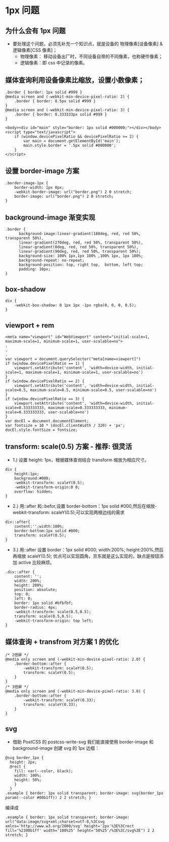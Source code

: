 # 1px 问题

## 为什么会有 1px 问题

- 要处理这个问题，必须先补充一个知识点，就是设备的 物理像素[设备像素] & 逻辑像素[CSS 像素]；
  - 物理像素： 移动设备出厂时，不同设备自带的不同像素，也称硬件像素；
  - 逻辑像素：即 css 中记录的像素。

## 媒体查询利用设备像素比缩放，设置小数像素；

```
.border { border: 1px solid #999 }
@media screen and (-webkit-min-device-pixel-ratio: 2) {
    .border { border: 0.5px solid #999 }
}
@media screen and (-webkit-min-device-pixel-ratio: 3) {
    .border { border: 0.333333px solid #999 }
}
```

```
<body><div id="main" style="border: 1px solid #000000;"></div></body>
<script type="text/javascript">
    if (window.devicePixelRatio && devicePixelRatio >= 2) {
        var main = document.getElementById('main');
        main.style.border = '.5px solid #000000';
    }
</script>
```

## 设置 border-image 方案

```
.border-image-1px {
    border-width: 1px 0px;
    -webkit-border-image: url("border.png") 2 0 stretch;
    border-image: url("border.png") 2 0 stretch;
}
```

## background-image 渐变实现

```
.border {
      background-image:linear-gradient(180deg, red, red 50%, transparent 50%),
      linear-gradient(270deg, red, red 50%, transparent 50%),
      linear-gradient(0deg, red, red 50%, transparent 50%),
      linear-gradient(90deg, red, red 50%, transparent 50%);
      background-size: 100% 1px,1px 100% ,100% 1px, 1px 100%;
      background-repeat: no-repeat;
      background-position: top, right top,  bottom, left top;
      padding: 10px;
}
```

## box-shadow

```
div {
    -webkit-box-shadow: 0 1px 1px -1px rgba(0, 0, 0, 0.5);
}
```

## viewport + rem

```
<meta name="viewport" id="WebViewport" content="initial-scale=1, maximum-scale=1, minimum-scale=1, user-scalable=no">
.
.
.
var viewport = document.querySelector("meta[name=viewport]")
if (window.devicePixelRatio == 1) {
    viewport.setAttribute('content', 'width=device-width, initial-scale=1, maximum-scale=1, minimum-scale=1, user-scalable=no')
}
if (window.devicePixelRatio == 2) {
    viewport.setAttribute('content', 'width=device-width, initial-scale=0.5, maximum-scale=0.5, minimum-scale=0.5, user-scalable=no')
}
if (window.devicePixelRatio == 3) {
    viewport.setAttribute('content', 'width=device-width, initial-scale=0.333333333, maximum-scale=0.333333333, minimum-scale=0.333333333, user-scalable=no')
}
var docEl = document.documentElement;
var fontsize = 10 * (docEl.clientWidth / 320) + 'px';
docEl.style.fontSize = fontsize;
```

## transform: scale(0.5) 方案 - 推荐: 很灵活

- 1.) 设置 height: 1px，根据媒体查询结合 transform 缩放为相应尺寸。

```
div {
    height:1px;
    background:#000;
    -webkit-transform: scaleY(0.5);
    -webkit-transform-origin:0 0;
    overflow: hidden;
}
```

- 2.) 用::after 和::befor,设置 border-bottom：1px solid #000,然后在缩放-webkit-transform: scaleY(0.5);可以实现两根边线的需求

```
div::after{
    content:'';width:100%;
    border-bottom:1px solid #000;
    transform: scaleY(0.5);
}
```

- 3.) 用::after 设置 border：1px solid #000; width:200%; height:200%,然后再缩放 scaleY(0.5); 优点可以实现圆角，京东就是这么实现的，缺点是按钮添加 active 比较麻烦。

```
.div::after {
    content: '';
    width: 200%;
    height: 200%;
    position: absolute;
    top: 0;
    left: 0;
    border: 1px solid #bfbfbf;
    border-radius: 4px;
    -webkit-transform: scale(0.5,0.5);
    transform: scale(0.5,0.5);
    -webkit-transform-origin: top left;
}
```

## 媒体查询 + transfrom 对方案 1 的优化

```
/* 2倍屏 */
@media only screen and (-webkit-min-device-pixel-ratio: 2.0) {
    .border-bottom::after {
        -webkit-transform: scaleY(0.5);
        transform: scaleY(0.5);
    }
}
/* 3倍屏 */
@media only screen and (-webkit-min-device-pixel-ratio: 3.0) {
    .border-bottom::after {
        -webkit-transform: scaleY(0.33);
        transform: scaleY(0.33);
    }
}
```

## svg

- 借助 PostCSS 的 postcss-write-svg 我们能直接使用 border-image 和 background-image 创建 svg 的 1px 边框：

```
@svg border_1px {
  height: 2px;
  @rect {
    fill: var(--color, black);
    width: 100%;
    height: 50%;
    }
  }
.example { border: 1px solid transparent; border-image: svg(border_1px param(--color #00b1ff)) 2 2 stretch; }
```

编译成

```
.example { border: 1px solid transparent; border-image: url("data:image/svg+xml;charset=utf-8,%3Csvg xmlns='http://www.w3.org/2000/svg' height='2px'%3E%3Crect fill='%2300b1ff' width='100%25' height='50%25'/%3E%3C/svg%3E") 2 2 stretch; }

```
